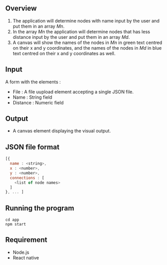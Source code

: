 ## Overview 
1. The application will determine nodes with name input by the user and put them in an array *Mn*. 
2. In the array *Mn* the application will determine nodes that has less distance input by the user and put them in an array *Md*.
3. A canvas will show the names of the nodes in *Mn* in green text centred on their x and y coordinates, and the names of the nodes in *Md* in blue text centred on their x and y coordinates as well.
## Input 
A form with the elements : 
- File : A file uupload element accepting a single JSON file. 
- Name : String field 
- Distance : Numeric field 
## Output 
- A canvas element displaying the visual output. 
## JSON file format 
```javascript
[{
  name : <string>, 
  x : <number>,
  y : <number>, 
  connections : [
    <list of node names> 
  ]
}, ... ]
```
## Running the program 
```console
cd app 
npm start
```
## Requirement 
- Node.js
- React native 
      
      
